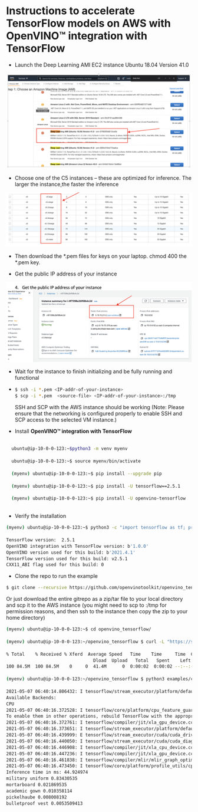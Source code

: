 # Instructions to accelerate TensorFlow models on AWS with **OpenVINO™ integration with TensorFlow**

-	Launch the Deep Learning AMI EC2 instance Ubuntu 18.04 Version 41.0

<p align="center">
 <img src="images/AWS_image_1.png">
</p>

-	Choose one of the C5 instances – these are optimized for inference. The larger the instance,the faster the inference

<p align="center">
<img src="images/AWS_image_2.png">
 </p>

-	Then download the *.pem files for keys on your laptop. 
chmod 400 the *.pem key.  

-	Get the public IP address of your instance 

<p align="center">
<img src="images/AWS_image_3.png">
</p>

-	Wait for the instance to finish initializing and be fully running and functional
- 
  ```bash
  $ ssh -i *.pem <IP-addr-of-your-instance>  
  $ scp -i *.pem  <source-file> <IP-addr-of-your-instance>:/tmp
  ```

  SSH and SCP with the AWS instance should be working (Note: Please ensure that the networking is configured properly to enable SSH and SCP access to the selected VM instance.) 
  
- Install **OpenVINO™ integration with TensorFlow**

```bash

  ubuntu@ip-10-0-0-123:~$python3 -m venv myenv
  
  ubuntu@ip-10-0-0-123:~$ source myenv/bin/activate

  (myenv) ubuntu@ip-10-0-0-123:~$ pip install --upgrade pip

  (myenv) ubuntu@ip-10-0-0-123:~$ pip install -U tensorflow==2.5.1

  (myenv) ubuntu@ip-10-0-0-123:~$ pip install -U openvino-tensorflow
  
```
-	Verify the installation 

```bash
(myenv) ubuntu@ip-10-0-0-123:~$ python3 -c "import tensorflow as tf; print('TensorFlow version: ',tf.__version__); import openvino_tensorflow; print(openvino_tensorflow.__version__)"

TensorFlow version:  2.5.1
OpenVINO integration with TensorFlow version: b'1.0.0'
OpenVINO version used for this build: b'2021.4.1'
TensorFlow version used for this build: v2.5.1
CXX11_ABI flag used for this build: 0
```

- Clone the repo to run the example
```bash
$ git clone --recursive https://github.com/openvinotoolkit/openvino_tensorflow.git
```

Or just download the entire gitrepo as a zip/tar file to your local directory and scp it to the AWS instance (you might need to scp to :/tmp for permission reasons, and then ssh to the instance then copy the zip to your home directory)

```bash
(myenv) ubuntu@ip-10-0-0-123:~$ cd openvino_tensorflow/

(myenv) ubuntu@ip-10-0-0-123:~/openvino_tensorflow $ curl -L "https://storage.googleapis.com/download.tensorflow.org/models/inception_v3_2016_08_28_frozen.pb.tar.gz" | tar -C ./examples/data -xz

% Total    % Received % Xferd  Average Speed   Time    Time     Time  Current
                                 Dload  Upload   Total   Spent    Left  Speed
100 84.5M  100 84.5M    0     0  41.4M      0  0:00:02  0:00:02 --:--:-- 41.4M

(myenv) ubuntu@ip-10-0-0-123:~/openvino_tensorflow $ python3 examples/classification_sample.py

2021-05-07 06:40:14.806432: I tensorflow/stream_executor/platform/default/dso_loader.cc:49] Successfully opened dynamic library libcudart.so.11.0
Available Backends:
CPU
2021-05-07 06:40:16.372528: I tensorflow/core/platform/cpu_feature_guard.cc:142] This TensorFlow binary is optimized with oneAPI Deep Neural Network Library (oneDNN) to use the following CPU instructions in performance-critical operations: AVX2 AVX512F FMA
To enable them in other operations, rebuild TensorFlow with the appropriate compiler flags.
2021-05-07 06:40:16.372761: I tensorflow/compiler/jit/xla_gpu_device.cc:99] Not creating XLA devices, tf_xla_enable_xla_devices not set
2021-05-07 06:40:16.373651: I tensorflow/stream_executor/platform/default/dso_loader.cc:49] Successfully opened dynamic library libcuda.so.1
2021-05-07 06:40:16.439999: E tensorflow/stream_executor/cuda/cuda_driver.cc:328] failed call to cuInit: CUDA_ERROR_NO_DEVICE: no CUDA-capable device is detected
2021-05-07 06:40:16.440050: I tensorflow/stream_executor/cuda/cuda_diagnostics.cc:156] kernel driver does not appear to be running on this host (ip-172-31-47-195): /proc/driver/nvidia/version does not exist
2021-05-07 06:40:16.446908: I tensorflow/compiler/jit/xla_cpu_device.cc:41] Not creating XLA devices, tf_xla_enable_xla_devices not set
2021-05-07 06:40:16.447236: I tensorflow/compiler/jit/xla_gpu_device.cc:99] Not creating XLA devices, tf_xla_enable_xla_devices not set
2021-05-07 06:40:16.461838: I tensorflow/compiler/mlir/mlir_graph_optimization_pass.cc:196] None of the MLIR optimization passes are enabled (registered 0 passes)
2021-05-07 06:40:16.473450: I tensorflow/core/platform/profile_utils/cpu_utils.cc:112] CPU Frequency: 2999995000 Hz
Inference time in ms: 44.924974
military uniform 0.83430535
mortarboard 0.021869535
academic gown 0.010358114
pickelhaube 0.008008192
bulletproof vest 0.0053509413 
```
